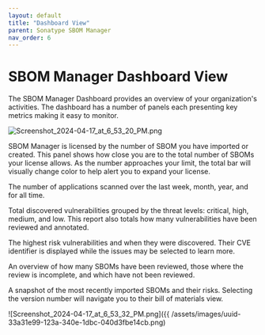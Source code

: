 ```yaml
---
layout: default
title: "Dashboard View"
parent: Sonatype SBOM Manager
nav_order: 6
---
```


# SBOM Manager Dashboard View

The SBOM Manager Dashboard provides an overview of your organization's activities. The dashboard has a number of panels each presenting key metrics making it easy to monitor.

![Screenshot_2024-04-17_at_6_53_20_PM.png](/docs-at-surgery-poc/assets/images/uuid-16d76b3c-6bd7-1b32-444f-0299b915ba24.png)

SBOM Manager is licensed by the number of SBOM you have imported or created. This panel shows how close you are to the total number of SBOMs your license allows. As the number approaches your limit, the total bar will visually change color to help alert you to expand your license.

The number of applications scanned over the last week, month, year, and for all time.

Total discovered vulnerabilities grouped by the threat levels: critical, high, medium, and low. This report also totals how many vulnerabilities have been reviewed and annotated.

The highest risk vulnerabilities and when they were discovered. Their CVE identifier is displayed while the issues may be selected to learn more.

An overview of how many SBOMs have been reviewed, those where the review is incomplete, and which have not been reviewed.

A snapshot of the most recently imported SBOMs and their risks. Selecting the version number will navigate you to their bill of materials view.

![Screenshot_2024-04-17_at_6_53_32_PM.png]({{ /assets/images/uuid-33a31e99-123a-340e-1dbc-040d3fbe14cb.png)
